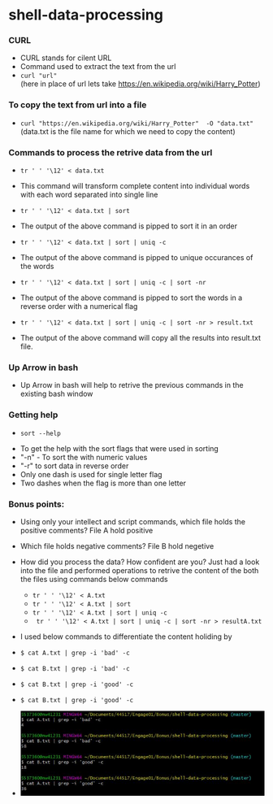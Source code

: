 # shell-data-processing
### CURL
- CURL stands for cilent URL
- Command used to extract the text from the url
- ```curl "url" ```  
(here in place of url lets take https://en.wikipedia.org/wiki/Harry_Potter)

### To copy the text from url into a file
-  ```curl "https://en.wikipedia.org/wiki/Harry_Potter"  -O "data.txt" ``` 
(data.txt is the file name for which we need to copy the content)

### Commands to process the retrive data from the url
- ``` tr ' ' '\12' < data.txt ```
* This command will transform complete content into individual words with each word separated into single line
  
 - ``` tr ' ' '\12' < data.txt | sort ```
 * The output of the above command is pipped to sort it in an order
 
 - ``` tr ' ' '\12' < data.txt | sort | uniq -c ```
 * The output of the above command is pipped to unique occurances of the words
 
 - ``` tr ' ' '\12' < data.txt | sort | uniq -c | sort -nr ```
 *  The output of the above command is pipped to sort the words in a reverse order with a numerical flag

 - ``` tr ' ' '\12' < data.txt | sort | uniq -c | sort -nr > result.txt ```
 *  The output of the above command will copy all the results into result.txt file.
 
 
 
 ### Up Arrow in bash
 * Up Arrow in bash will help to retrive the previous commands in the existing bash window
 
 ### Getting help
 - ``` sort --help ```
 * To get the help with the sort flags that were used in sorting
 * "-n" - To sort the with numeric values
 * "-r" to sort data in reverse order
 * Only one dash is used for single letter flag
 * Two dashes when the flag is more than one letter
 
 ### Bonus points:
 * Using only your intellect and script commands, which file holds the positive comments?
   File A hold positive
 * Which file holds negative comments?
   File B hold negetive
 * How did you process the data? How confident are you?
   Just had a look into the file and performed operations to retrive the content of the both the files using commands below commands
   * ```tr ' ' '\12' < A.txt ```
   * ```tr ' ' '\12' < A.txt | sort```
   * ```tr ' ' '\12' < A.txt | sort | uniq -c ```
   * ``` tr ' ' '\12' < A.txt | sort | uniq -c | sort -nr > resultA.txt```
   
 * I used below commands to differentiate the content holiding by 
  * ``` $ cat A.txt | grep -i 'bad' -c ``` 
  * ``` $ cat B.txt | grep -i 'bad' -c ``` 
  * ``` $ cat B.txt | grep -i 'good' -c ``` 
  * ``` $ cat B.txt | grep -i 'good' -c ``` 

  * ![Bonus Question result](Capture.jpg)
 
